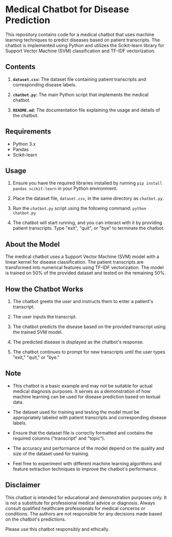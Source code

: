 # Medical Chatbot for Disease Prediction

This repository contains code for a medical chatbot that uses machine learning techniques to predict diseases based on patient transcripts. The chatbot is implemented using Python and utilizes the Scikit-learn library for Support Vector Machine (SVM) classification and TF-IDF vectorization.

## Contents

1. **`dataset.csv`:** The dataset file containing patient transcripts and corresponding disease labels.

2. **`chatbot.py`:** The main Python script that implements the medical chatbot.

3. **`README.md`:** The documentation file explaining the usage and details of the chatbot.

## Requirements

- Python 3.x
- Pandas
- Scikit-learn

## Usage

1. Ensure you have the required libraries installed by running `pip install pandas scikit-learn` in your Python environment.

2. Place the dataset file, `dataset.csv`, in the same directory as `chatbot.py`.

3. Run the `chatbot.py` script using the following command: `python chatbot.py`

4. The chatbot will start running, and you can interact with it by providing patient transcripts. Type "exit", "quit", or "bye" to terminate the chatbot.

## About the Model

The medical chatbot uses a Support Vector Machine (SVM) model with a linear kernel for disease classification. The patient transcripts are transformed into numerical features using TF-IDF vectorization. The model is trained on 50% of the provided dataset and tested on the remaining 50%.

## How the Chatbot Works

1. The chatbot greets the user and instructs them to enter a patient's transcript.

2. The user inputs the transcript.

3. The chatbot predicts the disease based on the provided transcript using the trained SVM model.

4. The predicted disease is displayed as the chatbot's response.

5. The chatbot continues to prompt for new transcripts until the user types "exit," "quit," or "bye."

## Note

- This chatbot is a basic example and may not be suitable for actual medical diagnosis purposes. It serves as a demonstration of how machine learning can be used for disease prediction based on textual data.

- The dataset used for training and testing the model must be appropriately labeled with patient transcripts and corresponding disease labels.

- Ensure that the dataset file is correctly formatted and contains the required columns ("transcript" and "topic").

- The accuracy and performance of the model depend on the quality and size of the dataset used for training.

- Feel free to experiment with different machine learning algorithms and feature extraction techniques to improve the chatbot's performance.

## Disclaimer

This chatbot is intended for educational and demonstration purposes only. It is not a substitute for professional medical advice or diagnosis. Always consult qualified healthcare professionals for medical concerns or conditions. The authors are not responsible for any decisions made based on the chatbot's predictions.

Please use this chatbot responsibly and ethically.
